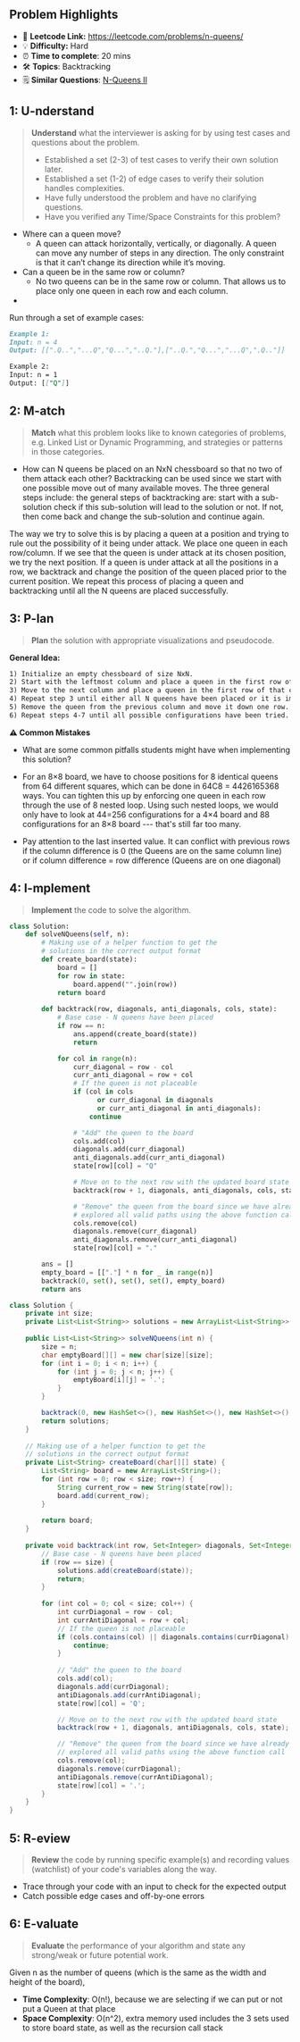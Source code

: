 ## Problem Highlights

* 🔗 **Leetcode Link:** <https://leetcode.com/problems/n-queens/>
* 💡 **Difficulty:** Hard
* ⏰ **Time to complete**: 20 mins
* 🛠️ **Topics**: Backtracking
* 🗒️ **Similar Questions**: [N-Queens II](https://leetcode.com/problems/n-queens-ii/)
    
## 1: U-nderstand
 
> **Understand** what the interviewer is asking for by using test cases and questions about the problem.
> 
> - Established a set (2-3) of test cases to verify their own solution later.
> - Established a set (1-2) of edge cases to verify their solution handles complexities.
> - Have fully understood the problem and have no clarifying questions.
> - Have you verified any Time/Space Constraints for this problem?

- Where can a queen move?
  - A queen can attack horizontally, vertically, or diagonally. A queen can move any number of steps in any direction. The only constraint is that it can’t change its direction while it’s moving. 
- Can a queen be in the same row or column?
  - No two queens can be in the same row or column. That allows us to place only one queen in each row and each column.  
- 

Run through a set of example cases:

```markdown
Example 1:
Input: n = 4
Output: [[".Q..","...Q","Q...","..Q."],["..Q.","Q...","...Q",".Q.."]]

Example 2:
Input: n = 1
Output: [["Q"]]
```   
    
## 2: M-atch

<!-- See https://docs.google.com/document/d/1hYT1hoOJ6pFIt8A5q-PIZmYP7pB4WqlzyUJgFx9x2mY/edit#heading=h.ya2de4n4zsds for list of algorithms based on question type-->

> **Match** what this problem looks like to known categories of problems, e.g. Linked List or Dynamic Programming, and strategies or patterns in those categories.

* How can N queens be placed on an NxN chessboard so that no two of them attack each other? Backtracking can be used since we start with one pos­si­ble move out of many avail­able moves. The three general steps include: the general steps of backtracking are: start with a sub-solution
check if this sub-solution will lead to the solution or not. If not, then come back and change the sub-solution and continue again.

The way we try to solve this is by placing a queen at a position and trying to rule out the possibility of it being under attack. We place one queen in each row/column. If we see that the queen is under attack at its chosen position, we try the next position. If a queen is under attack at all the positions in a row, we backtrack and change the position of the queen placed prior to the current position. We repeat this process of placing a queen and backtracking until all the N queens are placed successfully.



## 3: P-lan

> **Plan** the solution with appropriate visualizations and pseudocode.

**General Idea:** 

```markdown
1) Initialize an empty chessboard of size NxN.
2) Start with the leftmost column and place a queen in the first row of that column.
3) Move to the next column and place a queen in the first row of that column.
4) Repeat step 3 until either all N queens have been placed or it is impossible to place a queen in the current column without violating the rules of the problem. If all N queens have been placed, print the solution. If it is not possible to place a queen in the current column without violating the rules of the problem, backtrack to the previous column.
5) Remove the queen from the previous column and move it down one row.
6) Repeat steps 4-7 until all possible configurations have been tried.
```

**⚠️ Common Mistakes**

* What are some common pitfalls students might have when implementing this solution?

* For an 8×8 board, we have to choose positions for 8 identical queens from 64  different squares, which can be done in 64C8 = 4426165368 ways. You can tighten this up by enforcing one queen in each row through the use of 8 nested loop. Using such nested loops, we would only have to look at 44=256 configurations for a 4×4 board and 88 configurations for an 8×8 board --- that's still far too many. 

* Pay attention to the last inserted value. It can conflict with previous rows if the column difference is 0 (the Queens are on the same column line) or if column difference = row difference (Queens are on one diagonal)

## 4: I-mplement

> **Implement** the code to solve the algorithm.

```python
class Solution:
    def solveNQueens(self, n):
        # Making use of a helper function to get the
        # solutions in the correct output format
        def create_board(state):
            board = []
            for row in state:
                board.append("".join(row))
            return board
        
        def backtrack(row, diagonals, anti_diagonals, cols, state):
            # Base case - N queens have been placed
            if row == n:
                ans.append(create_board(state))
                return

            for col in range(n):
                curr_diagonal = row - col
                curr_anti_diagonal = row + col
                # If the queen is not placeable
                if (col in cols 
                      or curr_diagonal in diagonals 
                      or curr_anti_diagonal in anti_diagonals):
                    continue

                # "Add" the queen to the board
                cols.add(col)
                diagonals.add(curr_diagonal)
                anti_diagonals.add(curr_anti_diagonal)
                state[row][col] = "Q"

                # Move on to the next row with the updated board state
                backtrack(row + 1, diagonals, anti_diagonals, cols, state)

                # "Remove" the queen from the board since we have already
                # explored all valid paths using the above function call
                cols.remove(col)
                diagonals.remove(curr_diagonal)
                anti_diagonals.remove(curr_anti_diagonal)
                state[row][col] = "."

        ans = []
        empty_board = [["."] * n for _ in range(n)]
        backtrack(0, set(), set(), set(), empty_board)
        return ans
```
```java
class Solution {
    private int size;
    private List<List<String>> solutions = new ArrayList<List<String>>();
    
    public List<List<String>> solveNQueens(int n) {
        size = n;
        char emptyBoard[][] = new char[size][size];
        for (int i = 0; i < n; i++) {
            for (int j = 0; j < n; j++) {
                emptyBoard[i][j] = '.';
            }
        }

        backtrack(0, new HashSet<>(), new HashSet<>(), new HashSet<>(), emptyBoard);
        return solutions;
    }
    
    // Making use of a helper function to get the
    // solutions in the correct output format
    private List<String> createBoard(char[][] state) {
        List<String> board = new ArrayList<String>();
        for (int row = 0; row < size; row++) {
            String current_row = new String(state[row]);
            board.add(current_row);
        }
        
        return board;
    }
    
    private void backtrack(int row, Set<Integer> diagonals, Set<Integer> antiDiagonals, Set<Integer> cols, char[][] state) {
        // Base case - N queens have been placed
        if (row == size) {
            solutions.add(createBoard(state));
            return;
        }
        
        for (int col = 0; col < size; col++) {
            int currDiagonal = row - col;
            int currAntiDiagonal = row + col;
            // If the queen is not placeable
            if (cols.contains(col) || diagonals.contains(currDiagonal) || antiDiagonals.contains(currAntiDiagonal)) {
                continue;    
            }
            
            // "Add" the queen to the board
            cols.add(col);
            diagonals.add(currDiagonal);
            antiDiagonals.add(currAntiDiagonal);
            state[row][col] = 'Q';

            // Move on to the next row with the updated board state
            backtrack(row + 1, diagonals, antiDiagonals, cols, state);

            // "Remove" the queen from the board since we have already
            // explored all valid paths using the above function call
            cols.remove(col);
            diagonals.remove(currDiagonal);
            antiDiagonals.remove(currAntiDiagonal);
            state[row][col] = '.';
        }
    }
}
```
    
## 5: R-eview

> **Review** the code by running specific example(s) and recording values (watchlist) of your code's variables along the way.

- Trace through your code with an input to check for the expected output
- Catch possible edge cases and off-by-one errors

## 6: E-valuate

> **Evaluate** the performance of your algorithm and state any strong/weak or future potential work.


Given n as the number of queens (which is the same as the width and height of the board),

* **Time Complexity**: O(n!), because we are selecting if we can put or not put a Queen at that place
* **Space Complexity**: O(n^2), extra memory used includes the 3 sets used to store board state, as well as the recursion call stack
